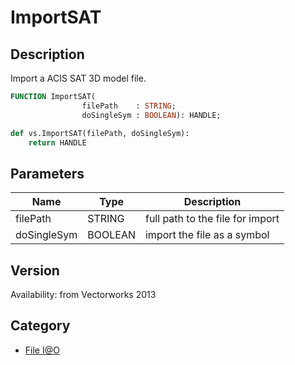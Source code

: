 # ImportSAT

## Description
Import a ACIS SAT 3D model file.

```pascal
FUNCTION ImportSAT(
				filePath    : STRING;
				doSingleSym : BOOLEAN): HANDLE;
```

```python
def vs.ImportSAT(filePath, doSingleSym):
    return HANDLE
```

## Parameters
|Name|Type|Description|
|---|---|---|
|filePath|STRING|full path to the file for import|
|doSingleSym|BOOLEAN|import the file as a symbol|

## Version
Availability: from Vectorworks 2013

## Category
* [File I@O](../Categories/File%20IO.md)
